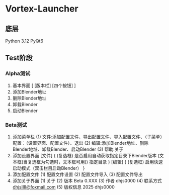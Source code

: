 # Vortex-Launcher

## 底层
Python 3.12
PyQt6

## Test阶段

### Alpha测试

1. 基本界面
[
    [版本栏]
    [四个按钮]
]
2. 添加Blender地址
3. 删除Blender地址
4. 卸载Blender
5. 启动Blender

### Beta测试

1. 添加菜单栏
  (1) 文件:添加配置文件、导出配置文件、导入配置文件、（子菜单）配置：（设置界面、配置文件）、退出
  (2) 编辑:添加Blender地址、删除Blender地址、卸载Blender、启动Blender
  (3) 帮助:关于
2. 添加设置界面
  [文件] {
  (复选框) 是否启用自动获取指定目录下Blender版本
  (文本框(当复选框为勾选时，文本框可用)) 指定目录
  }
  [编辑] {
  (复选框) 启用快速启动模式（双击栏目启动Blender）
  }
3. 添加配置文件
  (1) 配置文件设置
  (2) 配置文件导入
  (3) 配置文件导出
4. 添加关于界面
  (1) 关于
  (2) 版本 Beta 0.XXX
  (3) 作者 dhjs0000
  (4) 联系方式 dhjsIIII@foxmail.com
  (5) 版权信息 2025 dhjs0000
